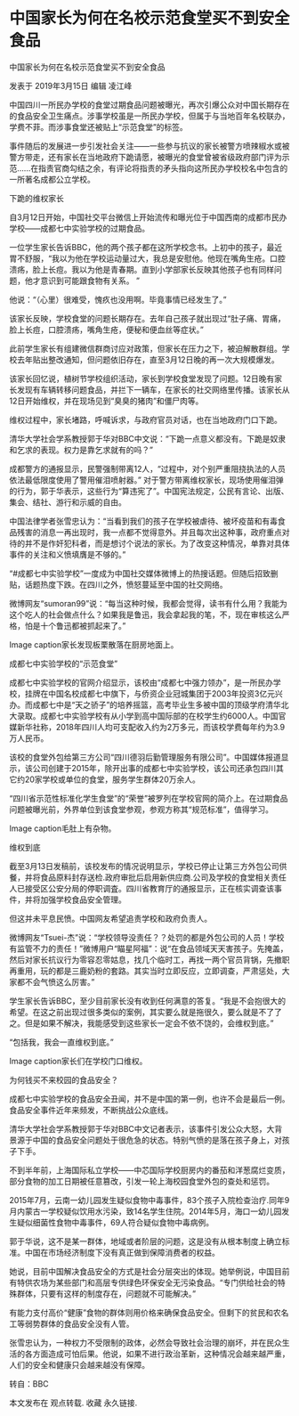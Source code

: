 # 中国家长为何在名校示范食堂买不到安全食品

中国家长为何在名校示范食堂买不到安全食品

发表于 2019年3月15日 编辑 凌江峰

中国四川一所民办学校的食堂过期食品问题被曝光，再次引爆公众对中国长期存在的食品安全卫生痛点。涉事学校虽是一所民办学校，但属于与当地百年名校联办，学费不菲。而涉事食堂还被贴上“示范食堂”的标签。

事件随后的发展进一步引发社会关注——一些参与抗议的家长被警方喷辣椒水或被警方带走，还有家长在当地政府下跪请愿，被曝光的食堂曾被省级政府部门评为示范……在指责官商勾结之余，有评论将指责的矛头指向这所民办学校校名中包含的一所著名成都公立学校。

下跪的维权家长

自3月12日开始，中国社交平台微信上开始流传和曝光位于中国西南的成都市民办学校——成都七中实验学校的过期食品。

一位学生家长告诉BBC，他的两个孩子都在这所学校念书。上初中的孩子，最近胃不舒服，“我以为他在学校运动量过大，我总是安慰他。他现在嘴角生疮。口腔溃疡，脸上长痘。我以为他是青春期。直到小学部家长反映其他孩子也有同样问题，他才意识到可能跟食物有关系。 ”

他说：“（心里）很难受，愧疚也没用啊。毕竟事情已经发生了。”

该家长反映，学校食堂的问题长期存在。去年自己孩子就出现过“肚子痛、胃痛，脸上长痘，口腔溃疡，嘴角生疮，便秘和便血丝等症状。”

此前学生家长有组建微信群商讨应对政策，但家长在压力之下，被迫解散群组。学校去年贴出整改通知，但问题依旧存在，直至3月12日晚的再一次大规模爆发。

该家长回忆说，植树节学校组织活动，家长到学校食堂发现了问题。12日晚有家长发现有车辆转移问题食品，并拦下一辆车，在家长的社交网络里传播。该家长从12日开始维权，并在现场见到“臭臭的猪肉”和僵尸肉等。

维权过程中，家长堵路，呼喊诉求，与政府官员对话，也在当地政府门口下跪。

清华大学社会学系教授郭于华对BBC中文说：“下跪一点意义都没有。下跪是奴隶和乞求的表现。权力是靠乞求就有的吗？”

成都警方的通报显示，民警强制带离12人，“过程中，对个别严重阻挠执法的人员依法最低限度使用了警用催泪喷射器。” 对于警方带离维权家长，现场使用催泪弹的行为，郭于华表示，这些行为“算违宪了”。中国宪法规定，公民有言论、出版、集会、结社、游行和示威的自由。

中国法律学者张雪忠认为：“当看到我们的孩子在学校被虐待、被坏疫苗和有毒食品残害的消息一再出现时，我一点都不觉得意外。并且每次出这种事，政府重点对待的并不是作奸犯科者，而是想讨个说法的家长。为了改变这种情况，单靠对具体事件的关注和义愤填膺是不够的。”

“#成都七中实验学校”一度成为中国社交媒体微博上的热搜话题。但随后招致删贴，话题热度下跌。在四川之外，愤怒蔓延至中国的社交网络。

微博网友“sumoran99”说：“每当这种时候，我都会觉得，读书有什么用？我能为这个吃人的社会做点什么？如果我是鲁迅，我会拿起我的笔，不，现在审核这么严格，怕是十个鲁迅都被抓起来了。”

Image caption家长发现板栗散落在厨房地面上。

成都七中实验学校的“示范食堂”

成都七中实验学校的官网介绍显示，该校由“成都七中强力领办”，是一所民办学校，挂牌在中国名校成都七中旗下，与侨资企业冠城集团于2003年投资3亿元兴办。而成都七中是“天之骄子”的培养摇篮，高考毕业生多被中国的顶级学府清华北大录取。成都七中实验学校有从小学到高中国际部的在校学生约6000人。中国官媒新华社称，2018年四川人均可支配收入约为2万多元，而该校学费每年约为3.9万人民币。

该校的食堂外包给第三方公司“四川德羽后勤管理服务有限公司”。中国媒体报道显示，该公司创建于2015年，除开出事的成都七中实验学校，该公司还承包四川其它约20家学校或单位的食堂，服务学生群体20万余人。

“四川省示范性标准化学生食堂”的“荣誉”被罗列在学校官网的简介上。在过期食品问题被曝光前，外界单位到该食堂参观，参观方称其“规范标准”，值得学习。

Image caption毛肚上有杂物。

维权到底

截至3月13日发稿前，该校发布的情况说明显示，学校已停止让第三方外包公司供餐，并将食品原料封存送检.政府审批后启用新供应商.公司及学校的食堂相关责任人已接受区公安分局的停职调査。四川省教育厅的通报显示，正在核实调查该事件，并将加强学校食品安全管理。

但这并未平息民愤。中国网友希望追责学校和政府负责人。

微博网友“Tsuei-杰”说：“学校领导没责任？？处罚的都是外包公司的人员！学校有监管不力的责任！”微博用户“瞄星阿福”：说“在食品领域天天害孩子。先掩盖，然后对家长抗议行为零容忍零姑息，找几个临时工，再找一两个官员背锅，先撤职再重用，玩的都是三鹿奶粉的套路。其实当时立即反应，立即调查，严肃惩处，大家都不会气愤这么厉害。”

学生家长告诉BBC，至少目前家长没有收到任何满意的答复。“我是不会抱很大的希望。在这之前出现过很多类似的案例，其实要么就是拖很久，要么就是不了了之。但是如果不解决，我能感受到这些家长一定会不依不饶的，会维权到底。”

“包括我，我会一直维权到底。”

Image caption家长们在学校门口维权。

为何钱买不来校园的食品安全？

成都七中实验学校的食品安全丑闻，并不是中国的第一例，也许不会是最后一例。食品安全事件近年来频发，不断挑战公众底线。

清华大学社会学系教授郭于华对BBC中文记者表示，该事件引发公众大怒，大背景源于中国的食品安全问题处于很危急的状态。特别气愤的是落在孩子身上，对孩子下手。

不到半年前，上海国际私立学校——中芯国际学校厨房内的番茄和洋葱腐烂变质，部分食物的加工日期被任意篡改，引发一轮上海校园食堂外包的查处和惩罚。

2015年7月，云南一幼儿园发生疑似食物中毒事件，83个孩子入院检查治疗.同年9月内蒙古一学校疑似饮用水污染，致14名学生住院。2014年5月，海口一幼儿园发生疑似细菌性食物中毒事件，69人符合疑似食物中毒病例。

郭于华说，这不是某一群体，地域或者阶层的问题，这是没有从根本制度上确立标准。中国在市场经济制度下没有真正做到保障消费者的权益。

她说，目前中国解决食品安全的方式是社会分层突出的体现。她举例说，中国目前有特供农场为某些部门和高层专供绿色环保安全无污染食品。“专门供给社会的特殊群体，只要有这样的制度存在，问题就不可能解决。”

有能力支付高价“健康”食物的群体则用价格来确保食品安全。但剩下的贫民和农名工等弱势群体的食品安全没有人管。

张雪忠认为，一种权力不受限制的政体，必然会导致社会治理的崩坏，并在民众生活的各方面造成可怕后果。他说，如果不进行政治革新，这种情况会越来越严重，人们的安全和健康只会越来越没有保障。

转自：BBC

本文发布在 观点转载. 收藏 永久链接.